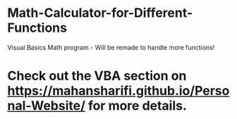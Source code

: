 # Math-Calculator-for-Different-Functions
Visual Basics Math program - Will be remade to handle more functions!
# Check out the VBA section on https://mahansharifi.github.io/Personal-Website/ for more details.

